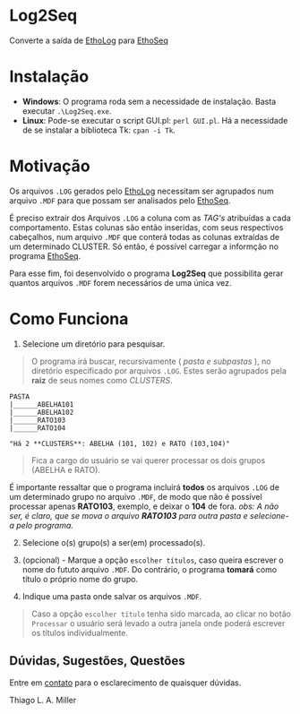 # Log2Seq

Converte a saída de [EthoLog](http://www.ip.usp.br/docentes/ebottoni/EthoLog/ethohome.html) para [EthoSeq](http://www2.assis.unesp.br/cats/ethoseq.htm)

# Instalação

* **Windows**: O programa roda sem a necessidade de instalação. Basta executar `.\Log2Seq.exe`. 
* **Linux**: Pode-se executar o script GUI.pl: `perl GUI.pl`. Há a necessidade de se instalar a biblioteca Tk: `cpan -i Tk`.

# Motivação

Os arquivos `.LOG` gerados pelo [EthoLog](http://www.ip.usp.br/docentes/ebottoni/EthoLog/ethohome.html) necessitam ser agrupados num arquivo `.MDF` para que possam ser analisados pelo [EthoSeq](http://www2.assis.unesp.br/cats/ethoseq.htm).

É preciso extrair dos Arquivos `.LOG` a coluna com as *TAG's* atribuídas a cada comportamento. Estas colunas são então inseridas, com
seus respectivos cabeçalhos, num arquivo `.MDF` que conterá todas as colunas extraídas de um determinado CLUSTER. Só então, é possível carregar a informção no programa [EthoSeq](http://www2.assis.unesp.br/cats/ethoseq.htm).

Para esse fim, foi desenvolvido o programa **Log2Seq** que possibilita
gerar quantos arquivos `.MDF` forem necessários de uma única vez.

# Como Funciona

1. Selecione um diretório para pesquisar.

> O programa irá buscar, recursivamente ( *pasta e subpastas* ), no diretório especificado
> por arquivos `.LOG`. Estes serão agrupados pela **raiz** de seus nomes como *CLUSTERS*.

	PASTA
	|______ABELHA101
	|______ABELHA102
	|______RATO103
	|______RATO104
	
	"Há 2 **CLUSTERS**: ABELHA (101, 102) e RATO (103,104)"
	
> Fica a cargo do usuário se vai querer processar os dois grupos (ABELHA e RATO).

É importante ressaltar que o programa incluirá **todos** os arquivos `.LOG` de um determinado
grupo no arquivo `.MDF`, de modo que não é possível processar apenas **RATO103**, exemplo, e deixar
o **104** de fora. 
*obs: A não ser, é claro, que se mova o arquivo **RATO103** para outra pasta e 
selecione-a pelo programa.*

2. Selecione o(s) grupo(s) a ser(em) processado(s).

3. (opcional) - Marque a opção `escolher títulos`, caso queira escrever o nome
do fututo arquivo `.MDF`. Do contrário, o programa **tomará** como título o próprio nome do grupo.

4. Indique uma pasta onde salvar os arquivos `.MDF`.

> Caso a opção `escolher título` tenha sido marcada, ao clicar no botão `Processar`
> o usuário será levado a outra janela onde poderá escrever os títulos individualmente.

## Dúvidas, Sugestões, Questões

Entre em [contato](thiago_leisrael@hotmail.com) para o esclarecimento de quaisquer dúvidas.

Thiago L. A. Miller


